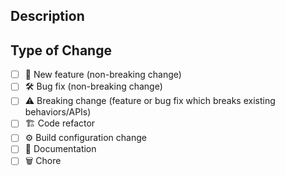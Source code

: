 <!--
  Wohoo! 🥳 Thanks for contributing! Coding part is Done. Now lets get some reviews!
  Please provide a description and fill in the checklist to ensure that your PR can be accepted quickly.
-->

## Description
<!--- Describe your change. Put something useful here. Not just `I changed stuff` -->

## Type of Change
<!--- Mark all the boxes which apply -->

- [ ] 🚀 New feature (non-breaking change)
- [ ] 🛠️ Bug fix (non-breaking change)
- [ ] ⚠️ Breaking change (feature or bug fix which breaks existing behaviors/APIs)
- [ ] 🏗️ Code refactor
- [ ] ⚙️ Build configuration change
- [ ] 📝 Documentation
- [ ] 🗑️ Chore
